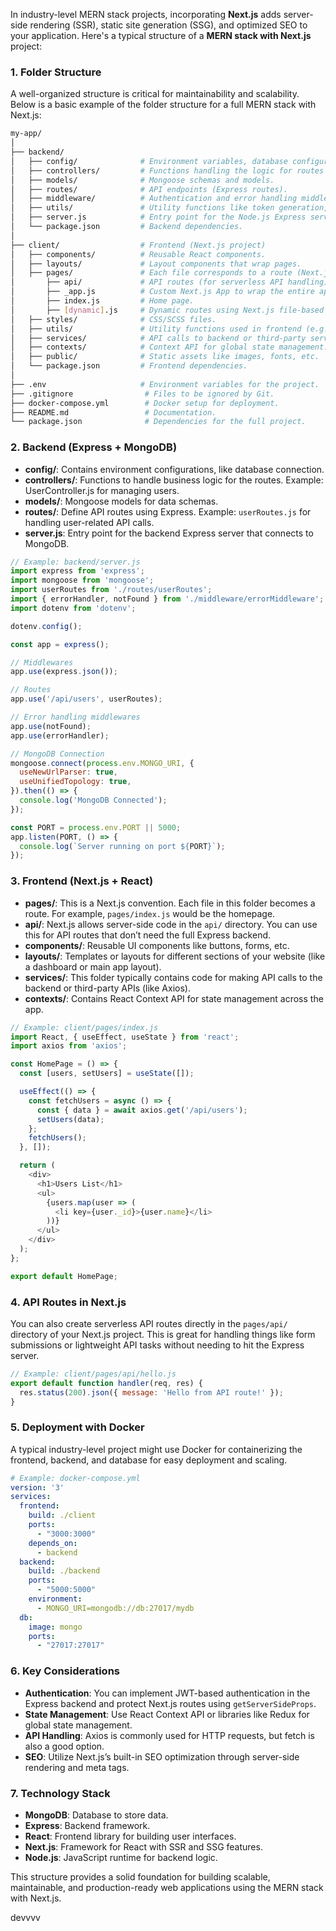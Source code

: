 In industry-level MERN stack projects, incorporating **Next.js** adds server-side rendering (SSR), static site generation (SSG), and optimized SEO to your application. Here's a typical structure of a **MERN stack with Next.js** project:

### 1. **Folder Structure**
A well-organized structure is critical for maintainability and scalability. Below is a basic example of the folder structure for a full MERN stack with Next.js:

```bash
my-app/
│
├── backend/
│   ├── config/              # Environment variables, database configuration, etc.
│   ├── controllers/         # Functions handling the logic for routes (CRUD operations).
│   ├── models/              # Mongoose schemas and models.
│   ├── routes/              # API endpoints (Express routes).
│   ├── middleware/          # Authentication and error handling middleware.
│   ├── utils/               # Utility functions like token generation, error handling, etc.
│   ├── server.js            # Entry point for the Node.js Express server.
│   └── package.json         # Backend dependencies.
│
├── client/                  # Frontend (Next.js project)
│   ├── components/          # Reusable React components.
│   ├── layouts/             # Layout components that wrap pages.
│   ├── pages/               # Each file corresponds to a route (Next.js routing).
│       ├── api/             # API routes (for serverless API handling).
│       ├── _app.js          # Custom Next.js App to wrap the entire app.
│       ├── index.js         # Home page.
│       ├── [dynamic].js     # Dynamic routes using Next.js file-based routing.
│   ├── styles/              # CSS/SCSS files.
│   ├── utils/               # Utility functions used in frontend (e.g., Axios instance).
│   ├── services/            # API calls to backend or third-party services.
│   ├── contexts/            # Context API for global state management.
│   ├── public/              # Static assets like images, fonts, etc.
│   └── package.json         # Frontend dependencies.
│
├── .env                     # Environment variables for the project.
├── .gitignore                # Files to be ignored by Git.
├── docker-compose.yml        # Docker setup for deployment.
├── README.md                 # Documentation.
└── package.json              # Dependencies for the full project.
```

### 2. **Backend (Express + MongoDB)**
- **config/**: Contains environment configurations, like database connection.
- **controllers/**: Functions to handle business logic for the routes. Example: UserController.js for managing users.
- **models/**: Mongoose models for data schemas.
- **routes/**: Define API routes using Express. Example: `userRoutes.js` for handling user-related API calls.
- **server.js**: Entry point for the backend Express server that connects to MongoDB.

```js
// Example: backend/server.js
import express from 'express';
import mongoose from 'mongoose';
import userRoutes from './routes/userRoutes';
import { errorHandler, notFound } from './middleware/errorMiddleware';
import dotenv from 'dotenv';

dotenv.config();

const app = express();

// Middlewares
app.use(express.json());

// Routes
app.use('/api/users', userRoutes);

// Error handling middlewares
app.use(notFound);
app.use(errorHandler);

// MongoDB Connection
mongoose.connect(process.env.MONGO_URI, {
  useNewUrlParser: true,
  useUnifiedTopology: true,
}).then(() => {
  console.log('MongoDB Connected');
});

const PORT = process.env.PORT || 5000;
app.listen(PORT, () => {
  console.log(`Server running on port ${PORT}`);
});
```

### 3. **Frontend (Next.js + React)**
- **pages/**: This is a Next.js convention. Each file in this folder becomes a route. For example, `pages/index.js` would be the homepage.
- **api/**: Next.js allows server-side code in the `api/` directory. You can use this for API routes that don’t need the full Express backend.
- **components/**: Reusable UI components like buttons, forms, etc.
- **layouts/**: Templates or layouts for different sections of your website (like a dashboard or main app layout).
- **services/**: This folder typically contains code for making API calls to the backend or third-party APIs (like Axios).
- **contexts/**: Contains React Context API for state management across the app.
  
```js
// Example: client/pages/index.js
import React, { useEffect, useState } from 'react';
import axios from 'axios';

const HomePage = () => {
  const [users, setUsers] = useState([]);

  useEffect(() => {
    const fetchUsers = async () => {
      const { data } = await axios.get('/api/users');
      setUsers(data);
    };
    fetchUsers();
  }, []);

  return (
    <div>
      <h1>Users List</h1>
      <ul>
        {users.map(user => (
          <li key={user._id}>{user.name}</li>
        ))}
      </ul>
    </div>
  );
};

export default HomePage;
```

### 4. **API Routes in Next.js**
You can also create serverless API routes directly in the `pages/api/` directory of your Next.js project. This is great for handling things like form submissions or lightweight API tasks without needing to hit the Express server.

```js
// Example: client/pages/api/hello.js
export default function handler(req, res) {
  res.status(200).json({ message: 'Hello from API route!' });
}
```

### 5. **Deployment with Docker**
A typical industry-level project might use Docker for containerizing the frontend, backend, and database for easy deployment and scaling.

```yaml
# Example: docker-compose.yml
version: '3'
services:
  frontend:
    build: ./client
    ports:
      - "3000:3000"
    depends_on:
      - backend
  backend:
    build: ./backend
    ports:
      - "5000:5000"
    environment:
      - MONGO_URI=mongodb://db:27017/mydb
  db:
    image: mongo
    ports:
      - "27017:27017"
```

### 6. **Key Considerations**
- **Authentication**: You can implement JWT-based authentication in the Express backend and protect Next.js routes using `getServerSideProps`.
- **State Management**: Use React Context API or libraries like Redux for global state management.
- **API Handling**: Axios is commonly used for HTTP requests, but fetch is also a good option.
- **SEO**: Utilize Next.js’s built-in SEO optimization through server-side rendering and meta tags.

### 7. **Technology Stack**
- **MongoDB**: Database to store data.
- **Express**: Backend framework.
- **React**: Frontend library for building user interfaces.
- **Next.js**: Framework for React with SSR and SSG features.
- **Node.js**: JavaScript runtime for backend logic.

This structure provides a solid foundation for building scalable, maintainable, and production-ready web applications using the MERN stack with Next.js.



devvvv


